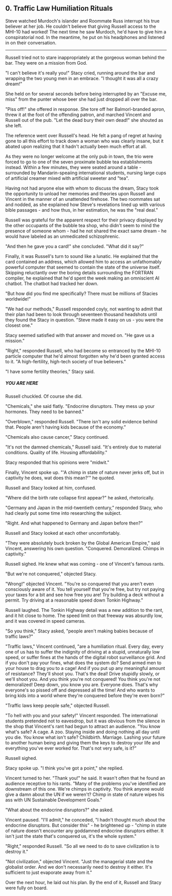 ## 0. Traffic Law Humiliation Rituals

Steve watched Murdoch's islander and Roommate Russ interrupt his true believer at her job. He couldn't believe that giving Russell access to the MHI-10 had worked! The next time he saw Murdoch, he'd have to give him a conspiratorial nod. In the meantime, he put on his headphones and listened in on their conversation.

---

Russell tried not to stare inappropriately at the gorgeous woman behind the bar. They were on a mission from God.

"I can't believe it's really you!" Stacy cried, running around the bar and wrapping the two young men in an embrace. "I thought it was all a crazy dream!"

She held on for several seconds before being interrupted by an "Excuse me, miss" from the punter whose beer she had just dropped all over the bar.

"Piss off!" she offered in response. She tore off her Balmorl-branded apron, threw it at the foot of the offending patron, and marched Vincent and Russell out of the pub. "Let the dead bury their own dead!" she shouted as she left.

The reference went over Russell's head. He felt a pang of regret at having gone to all this effort to track down a woman who was clearly insane, but it abated upon realizing that it hadn't actually been much effort at all.

As they were no longer welcome at the only pub in town, the trio were forced to go to one of the seven proximate bubble tea establishments instead. Within a few minutes, they were seated around a table - surrounded by Mandarin-speaiing international students, nursing large cups of artificial creamer mixed with artificial sweeter and "tea".

Having not had anyone else with whom to discuss the dream, Stacy took the opportunity to unload her memories and theories upon Russell and Vincent in the manner of an unattended firehose. The two roommates sat and nodded, as she explained how Steve's revelations lined up with various bible passages - and how thus, in her estimation, he was the "real deal."

Russell was grateful for the apparent respect for their privacy displayed by the other occupants of the bubble tea shop, who didn't seem to mind the presence of someone whom - had he not shared the exact same dream - he would have labeled as an unmedicated schizophrenic.

"And then he gave you a card!" she concluded. "What did it say?"

Finally, it was Russell's turn to sound like a lunatic. He explained that the card contained an address, which allowed him to access an unfathomably powerful computer that seemed to contain the state of the universe itself. Skipping reluctantly over the boring details surrounding the FORTRAN compiler, he explained that he'd spent the week making an omniscient AI chatbot. The chatbot had tracked her down.

"But how did you find me specifically? There must be millions of Stacies worldwide!"

"We had our methods," Russell responded coyly, not wanting to admit that their plan had been to look through seventeen thousand headshots until they found the Stacy in question. "Steve made it easy on us - you were the closest one."

Stacy seemed satisfied with that answer and moved on. "He gave us a mission."

"Right," responded Russell, who had become so entranced by the MHI-10 particle computer that he'd almost forgotten why he'd been granted access to it. "A high-fertility, high-tech society of true believers."

"I have some fertility theories," Stacy said.

##### YOU ARE HERE

Russell chuckled. Of course she did.

"Chemicals," she said flatly. "Endocrine disruptors. They mess up your hormones. They need to be banned."

"Overblown," responded Russell. "There isn't any solid evidence behind that. People aren't having kids because of the economy."

"Chemicals also cause cancer," Stacy continued.

"It's not the damned chemicals," Russell said. "It's entirely due to material conditions. Quality of life. Housing affordability."

Stacy responded that his opinions were "midwit."

Finally, Vincent spoke up. "'A chimp in state of nature never jerks off, but in captivity he does, wat does this mean?'" he quoted.

Russell and Stacy looked at him, confused.

"Where did the birth rate collapse first appear?" he asked, rhetorically.

"Germany and Japan in the mid-twentieth century," responded Stacy, who had clearly put some time into researching the subject.

"Right. And what happened to Germany and Japan before then?"

Russell and Stacy looked at each other uncomfortably.

"They were absolutely buck broken by the Global American Empire," said Vincent, answering his own question. "Conquered. Demoralized. Chimps in captivity."

Russell sighed. He knew what was coming - one of Vincent's famous rants.

"But we're not conquered," objected Stacy.

"Wrong!" objected Vincent. "You're so conquered that you aren't even consciously aware of it. You tell yourself that you're free, but try not paying your taxes for a bit and see how free you are! Try building a deck without a permit. Try driving at a reasonable speed down Tonkin Highway."

Russell laughed. The Tonkin Highway detail was a new addition to the rant, and it hit close to home. The speed limit on that freeway was absurdly low, and it was covered in speed cameras.

"So you think," Stacy asked, "people aren't making babies because of traffic laws?"

"Traffic laws," Vincent continued, "are a humiliation ritual. Every day, every one of us has to suffer the indignity of driving at a stupid, unnaturally low speed, or suffer fines at the hands of the digital robot surveillance grid. And if you don't pay your fines, what does the system do? Send armed men to your house to drag you to a cage! And if you put up any meaningful amount of resistance? They'll shoot you. That's the deal! Drive stupidly slowly, or we'll shoot you. And you think you're not conquered! You think you're not demoralized! Deep down, you know you are. Everyone does. That's why everyone's so pissed off and depressed all the time! And who wants to bring kids into a world where they're conquered before they're even born?"

"Traffic laws keep people safe," objected Russell.

"To hell with you and your safety!" Vincent responded. The international students pretended not to eavesdrop, but it was obvious from the silence in the shop that Vincent's rant had begun to attract an audience. "You know what's safe? A cage. A zoo. Staying inside and doing nothing all day until you die. You know what isn't safe? Childbirth. Marriage. Lashing your future to another human being and giving them the keys to destroy your life and everything you've ever worked for. That's not very safe, is it?"

Russell sighed.

Stacy spoke up. "I think you've got a point," she replied.

Vincent turned to her. "Thank you!" he said. It wasn't often that he found an audience receptive to his rants. "Many of the problems you've identified are downstream of this one. We're chimps in captivity. You think anyone would give a damn about the UN if we weren't? Chimp in state of nature wipes his ass with UN Sustainable Development Goals."

"What about the endocrine disruptors?" she asked.

Vincent paused. "I'll admit," he conceded, "I hadn't thought much about the endocrine disruptors. But consider this" - he brightened up - "chimp in state of nature doesn't encounter any goddamned endocrine disruptors either. It isn't just the state that's conquered us, it's the whole system."

"Right," responded Russell. "So all we need to do to save civilization is to destroy it."

"Not civilization," objected Vincent. "Just the managerial state and the globalist order. And we don't necessarily need to destroy it either. It's sufficient to just evaporate away from it."

Over the next hour, he laid out his plan. By the end of it, Russell and Stacy were fully on board.
